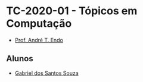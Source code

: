 # TC-2020-01 - Tópicos em Computação

- [Prof. André T. Endo](https://github.com/andreendo)

## Alunos

- [Gabriel dos Santos Souza](https://github.com/gabrieldss)

